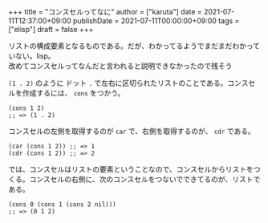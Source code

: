 +++
title = "コンスセルってなに"
author = ["karuta"]
date = 2021-07-11T12:37:00+09:00
publishDate = 2021-07-11T00:00:00+09:00
tags = ["elisp"]
draft = false
+++

リストの構成要素となるものである。だが、わかってるようでまだまだわかっていない。lisp。  
改めてコンスセルってなんだと言われると説明できなかったので残そう  

<!--more-->  

`(1 . 2)` のように ドット `.` で左右に区切られたリストのことである。コンスセルを作成するには、 `cons` をつかう。  

```elisp
(cons 1 2)
;; => (1 . 2)
```

コンスセルの左側を取得するのが `car` で、右側を取得するのが、 `cdr` である。  

```elisp
(car (cons 1 2)) ;; => 1
(cdr (cons 1 2)) ;; => 2
```

では、コンスセルはリストの要素ということなので、コンスセルからリストをつくる。コンスセルの右側に、次のコンスセルをつないでできてるのが、リストである。  

```elisp
(cons 0 (cons 1 (cons 2 nil)))
;; => (0 1 2)
```
